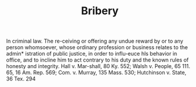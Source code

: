 ---
title: Bribery
letter: B
permalink: "/definitions/bld-bribery.html"
body: In criminal law. The re-ceiving or offering any undue reward by or to any person
  whomsoever, whose ordinary profession or business relates to the admin* istration
  of public justice, in order to influ-euce hls behavior in office, and to incline
  him to act contrary to his duty and the known rules of honesty and integrity. Hall
  v. Mar-shall, 80 Ky. 552; Walsh v. People, 65 111. 65, 16 Am. Rep. 569; Com. v.
  Murray, 135 Mass. 530; Hutchinson v. State, 36 Tex. 294
published_at: '2018-07-07'
source: Black's Law Dictionary 2nd Ed (1910)
layout: post
---
